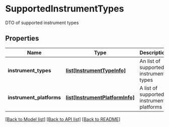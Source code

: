 # SupportedInstrumentTypes

DTO of supported instrument types
## Properties
Name | Type | Description | Notes
------------ | ------------- | ------------- | -------------
**instrument_types** | [**list[InstrumentTypeInfo]**](InstrumentTypeInfo.md) | An list of supported instrument types | [optional] 
**instrument_platforms** | [**list[InstrumentPlatformInfo]**](InstrumentPlatformInfo.md) | A list of supported instrument platforms | [optional] 

[[Back to Model list]](../README.md#documentation-for-models) [[Back to API list]](../README.md#documentation-for-api-endpoints) [[Back to README]](../README.md)


